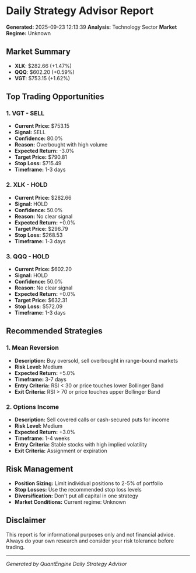 
# Daily Strategy Advisor Report
**Generated:** 2025-09-23 12:13:39
**Analysis:** Technology Sector
**Market Regime:** Unknown

## Market Summary
- **XLK**: $282.66 (+1.47%)
- **QQQ**: $602.20 (+0.59%)
- **VGT**: $753.15 (+1.62%)


## Top Trading Opportunities

### 1. VGT - SELL
- **Current Price:** $753.15
- **Signal:** SELL
- **Confidence:** 80.0%
- **Reason:** Overbought with high volume
- **Expected Return:** -3.0%
- **Target Price:** $790.81
- **Stop Loss:** $715.49
- **Timeframe:** 1-3 days

### 2. XLK - HOLD
- **Current Price:** $282.66
- **Signal:** HOLD
- **Confidence:** 50.0%
- **Reason:** No clear signal
- **Expected Return:** +0.0%
- **Target Price:** $296.79
- **Stop Loss:** $268.53
- **Timeframe:** 1-3 days

### 3. QQQ - HOLD
- **Current Price:** $602.20
- **Signal:** HOLD
- **Confidence:** 50.0%
- **Reason:** No clear signal
- **Expected Return:** +0.0%
- **Target Price:** $632.31
- **Stop Loss:** $572.09
- **Timeframe:** 1-3 days

## Recommended Strategies

### 1. Mean Reversion
- **Description:** Buy oversold, sell overbought in range-bound markets
- **Risk Level:** Medium
- **Expected Return:** +5.0%
- **Timeframe:** 3-7 days
- **Entry Criteria:** RSI < 30 or price touches lower Bollinger Band
- **Exit Criteria:** RSI > 70 or price touches upper Bollinger Band

### 2. Options Income
- **Description:** Sell covered calls or cash-secured puts for income
- **Risk Level:** Medium
- **Expected Return:** +3.0%
- **Timeframe:** 1-4 weeks
- **Entry Criteria:** Stable stocks with high implied volatility
- **Exit Criteria:** Assignment or expiration

## Risk Management
- **Position Sizing:** Limit individual positions to 2-5% of portfolio
- **Stop Losses:** Use the recommended stop loss levels
- **Diversification:** Don't put all capital in one strategy
- **Market Conditions:** Current regime: Unknown

## Disclaimer
This report is for informational purposes only and not financial advice. 
Always do your own research and consider your risk tolerance before trading.

---
*Generated by QuantEngine Daily Strategy Advisor*
